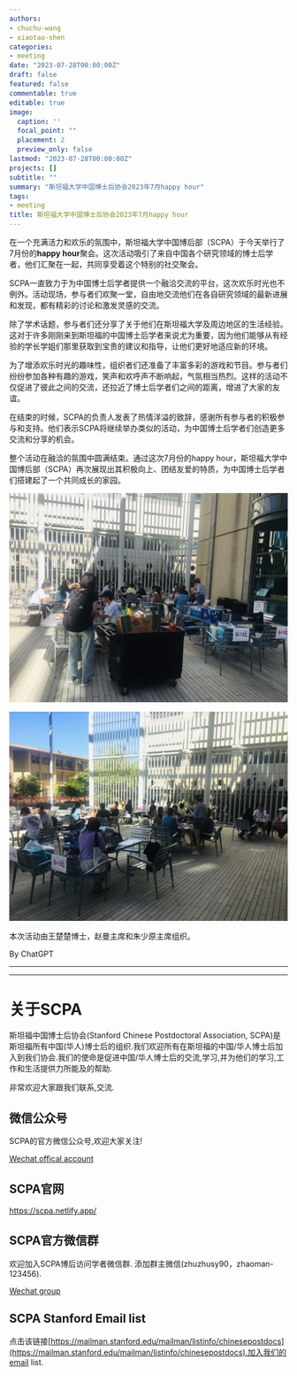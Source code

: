 ```yaml
---
authors:
- chuchu-wang
- xiaotao-shen
categories:
- meeting
date: "2023-07-28T00:00:00Z"
draft: false
featured: false
commentable: true
editable: true
image:
  caption: ''
  focal_point: ""
  placement: 2
  preview_only: false
lastmod: "2023-07-28T00:00:00Z"
projects: []
subtitle: ""
summary: "斯坦福大学中国博士后协会2023年7月happy hour"
tags:
- meeting
title: 斯坦福大学中国博士后协会2023年7月happy hour
---
```


在一个充满活力和欢乐的氛围中，斯坦福大学中国博后部（SCPA）于今天举行了7月份的**happy hour**聚会。这次活动吸引了来自中国各个研究领域的博士后学者，他们汇聚在一起，共同享受着这个特别的社交聚会。

SCPA一直致力于为中国博士后学者提供一个融洽交流的平台，这次欢乐时光也不例外。活动现场，参与者们欢聚一堂，自由地交流他们在各自研究领域的最新进展和发现，都有精彩的讨论和激发灵感的交流。

除了学术话题，参与者们还分享了关于他们在斯坦福大学及周边地区的生活经验。这对于许多刚刚来到斯坦福的中国博士后学者来说尤为重要，因为他们能够从有经验的学长学姐们那里获取到宝贵的建议和指导，让他们更好地适应新的环境。

为了增添欢乐时光的趣味性，组织者们还准备了丰富多彩的游戏和节目。参与者们纷纷参加各种有趣的游戏，笑声和欢呼声不断响起，气氛相当热烈。这样的活动不仅促进了彼此之间的交流，还拉近了博士后学者们之间的距离，增进了大家的友谊。

在结束的时候，SCPA的负责人发表了热情洋溢的致辞，感谢所有参与者的积极参与和支持。他们表示SCPA将继续举办类似的活动，为中国博士后学者们创造更多交流和分享的机会。

整个活动在融洽的氛围中圆满结束。通过这次7月份的happy hour，斯坦福大学中国博后部（SCPA）再次展现出其积极向上、团结友爱的特质，为中国博士后学者们搭建起了一个共同成长的家园。

![](WechatIMG21287.jpg)

![](WechatIMG21288.jpg)

本次活动由王楚楚博士，赵曼主席和朱少原主席组织。

By ChatGPT

---

---

# **关于SCPA**

斯坦福中国博士后协会(Stanford Chinese Postdoctoral Association, SCPA)是斯坦福所有中国(华人)博士后的组织.我们欢迎所有在斯坦福的中国/华人博士后加入到我们协会.我们的使命是促进中国/华人博士后的交流,学习,并为他们的学习,工作和生活提供力所能及的帮助.

非常欢迎大家跟我们联系,交流.

## 微信公众号

SCPA的官方微信公众号,欢迎大家关注!

[Wechat offical account](https://www.shenxt.info/files/scpa_wechat.jpeg)

## SCPA官网

https://scpa.netlify.app/

## SCPA官方微信群

欢迎加入SCPA博后访问学者微信群.
添加群主微信(zhuzhusy90，zhaoman-123456).

[Wechat group](https://www.shenxt.info/files/wechat_QR.jpg)

## SCPA Stanford Email list

点击该链接[https://mailman.stanford.edu/mailman/listinfo/chinesepostdocs](https://mailman.stanford.edu/mailman/listinfo/chinesepostdocs).加入我们的email list.



